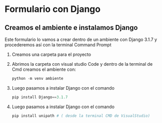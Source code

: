 # Formulario con Django

## Creamos el ambiente e instalamos Django

Este formulario lo vamos a crear dentro de un ambiente con Django 3.1.7 y procederemos así con la terminal Command Prompt

1. Creamos una carpeta para el proyecto
2. Abrimos la carpeta con visual studio Code y dentro de la terminal de Cmd creamos el ambiente con:
    
    ```python
    python -m venv ambiente
    ```
    
3. Luego pasamos a instalar Django con el comando 
    
    ```python
    pip install Django==3.1.7
    ```
    
4. Luego pasamos a instalar Django con el comando 
    
    ```python
    pip install unipath # ( desde la terminal CMD de VisualStudio)
    ```
